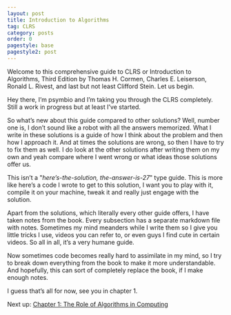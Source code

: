 ```yaml
---
layout: post
title: Introduction to Algorithms
tag: CLRS
category: posts
order: 0
pagestyle: base
pagestyle2: post
---
```

Welcome to this comprehensive guide to CLRS or Introduction to Algorithms, Third Edition by Thomas H. Cormen, Charles E. Leiserson, Ronald L. Rivest, and last but not least Clifford Stein. Let us begin.

Hey there, I’m psymbio and I’m taking you through the CLRS completely. Still a work in progress but at least I’ve started.

So what’s new about this guide compared to other solutions? Well, number one is, I don’t sound like a robot with all the answers memorized. What I write in these solutions is a guide of how I think about the problem and then how I approach it. And at times the solutions are wrong, so then I have to try to fix them as well. I do look at the other solutions after writing them on my own and yeah compare where I went wrong or what ideas those solutions offer us.

This isn’t a "*here’s-the-solution, the-answer-is-27*" type guide. This is more like here’s a code I wrote to get to this solution, I want you to play with it, compile it on your machine, tweak it and really just engage with the solution.

Apart from the solutions, which literally every other guide offers, I have taken notes from the book. Every subsection has a separate markdown file with notes. Sometimes my mind meanders while I write them so I give you little tricks I use, videos you can refer to, or even guys I find cute in certain videos. So all in all, it’s a very humane guide.

Now sometimes code becomes really hard to assimilate in my mind, so I try to break down everything from the book to make it more understandable. And hopefully, this can sort of completely replace the book, if I make enough notes.

I guess that’s all for now, see you in chapter 1.

Next up: [Chapter 1: The Role of Algorithms in Computing](http://psymbio.github.io//posts/clrs-chapter-1/)
